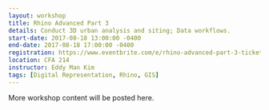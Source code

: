 ```yaml
---
layout: workshop
title: Rhino Advanced Part 3
details: Conduct 3D urban analysis and siting; Data workflows.
start-date: 2017-08-18 13:00:00 -0400
end-date: 2017-08-18 17:00:00 -0400
registration: https://www.eventbrite.com/e/rhino-advanced-part-3-tickets-36914503273
location: CFA 214
instructor: Eddy Man Kim
tags: [Digital Representation, Rhino, GIS]
---
```


More workshop content will be posted here.